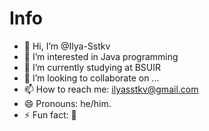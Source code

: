 # Info

- 👋 Hi, I’m @Ilya-Sstkv
- 👀 I’m interested in Java programming
- 🌱 I’m currently studying at BSUIR
- 💞️ I’m looking to collaborate on ...
- 📫 How to reach me: ilyasstkv@gmail.com
- 😄 Pronouns: he/him.
- ⚡ Fun fact: 🐛

<!---
Ilya-Sstkv/Ilya-Sstkv is a ✨ special ✨ repository because its `README.md` (this file) appears on your GitHub profile.
You can click the Preview link to take a look at your changes.
--->
